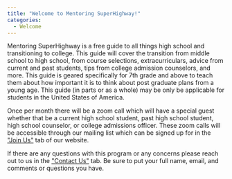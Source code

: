 ```yaml
---
title: "Welcome to Mentoring SuperHighway!"
categories:
  - Welcome
---
```


<!---
<audio controls>
  <source src="horse.ogg" type="audio/ogg">
  <source src="horse.mp3" type="audio/mpeg">
</audio>
--->

Mentoring SuperHighway is a free guide to all things high school and transitioning to college. This guide will cover the transition from middle school to high school, from course selections, extracurriculars, advice from current and past students, tips from college admission counselors, and more. This guide is geared specifically for 7th grade and above to teach them about how important it is to think about post graduate plans from a young age. This guide (in parts or as a whole) may be only be applicable for students in the United States of America.

Once per month there will be a zoom call which will have a special guest whether that be a current high school student, past high school student, high school counselor, or college admissions officer. These zoom calls will be accessible through our mailing list which can be signed up for in the <a href="{{ '/join/' | relative_url }}">"Join Us"</a> tab of our website.

If there are any questions with this program or any concerns please reach out to us in the <a href="{{ '/contact/' | relative_url }}">"Contact Us"</a> tab. Be sure to put your full name, email, and comments or questions you have.




